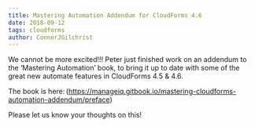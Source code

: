 ```yaml
---
title: Mastering Automation Addendum for CloudForms 4.6
date: 2018-09-12
tags: cloudforms
author: ConnorJGilchrist
---
```


We cannot be more excited!!! Peter just finished work on an addendum to the ‘Mastering Automation’ book, to bring it up to date with some of the great new automate features in CloudForms 4.5 & 4.6.

The book is here: (<https://manageiq.gitbook.io/mastering-cloudforms-automation-addendum/preface>)

Please let us know your thoughts on this!
